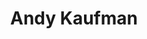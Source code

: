 ---
title: "Andy Kaufman"
hashtag: "andy-kaufman"
tags:
  - American
  - Song and Dance Man
  - Performance Artist
  - Singer
  - Actor
  - Human Being
---